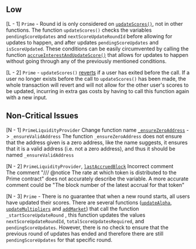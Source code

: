 
## Low

[L - 1] `Prime` - Round id is only considered on [`updateScores()`](https://github.com/code-423n4/2023-09-venus/blob/main/contracts/Tokens/Prime/Prime.sol#L200), not in other functions.
The function `updateScores()` checks the variables `pendingScoreUpdates` and `nextScoreUpdateRoundId` before allowing for updates to happen, and after updates `pendingScoreUpdates` and `isScoreUpdated`. These conditions can be easily circumvented by calling the function [`accrueInterestAndUpdateScore()`](https://github.com/code-423n4/2023-09-venus/blob/main/contracts/Tokens/Prime/Prime.sol#L389) that allows for updates to happen without going through any of the previously mentioned conditions.

[L - 2] `Prime` - `updateScores()` [reverts](https://github.com/code-423n4/2023-09-venus/blob/main/contracts/Tokens/Prime/Prime.sol#L207) if a user has exited before the call.
If a user no longer exists before the call to `updateScores()` has been made, the whole transaction will revert and will not allow for the other user's scores to be updated, incurring in extra gas costs by having to call this function again with a new input.

## Non-Critical Issues

[N - 1] `PrimeLiquidityProvider` Change function name [`_ensureZeroAddress`](https://github.com/code-423n4/2023-09-venus/blob/main/contracts/Tokens/Prime/PrimeLiquidityProvider.sol#L344) -> `_ensureValidAddress`
The function `_ensureZeroAddress` does not ensure that the address given is a zero address, like the name suggests, it ensures that it is a valid address (i.e. not a zero address), and thus it should be named `_ensureValidAddress`

[N - 2] `PrimeLiquidityProvider`, [`lastAccruedBlock`](https://github.com/code-423n4/2023-09-venus/blob/main/contracts/Tokens/Prime/PrimeLiquidityProvider.sol#L24)  Incorrect comment  
The comment "/// @notice The rate at which token is distributed to the Prime contract" does not accurately describe the variable. A more accurate comment could be "The block number of the latest accrual for that token"

[N - 3] `Prime` - There is no guarantee that when a new round starts, all users have updated their scores. 
There are several functions ([`updateAlpha`](https://github.com/code-423n4/2023-09-venus/blob/b11d9ef9db8237678567e66759003138f2368d23/contracts/Tokens/Prime/Prime.sol#L254),  [`updateMultipliers`](https://github.com/code-423n4/2023-09-venus/blob/b11d9ef9db8237678567e66759003138f2368d23/contracts/Tokens/Prime/Prime.sol#L279) and [`addMarket`](https://github.com/code-423n4/2023-09-venus/blob/b11d9ef9db8237678567e66759003138f2368d23/contracts/Tokens/Prime/Prime.sol#L304C9-L304C34)) that call the function `_startScoreUpdateRound` , this function updates the values `nextScoreUpdateRoundId`, `totalScoreUpdatesRequired`, and `pendingScoreUpdates`. However, there is no check to ensure that the previous round of updates has ended and therefore there are still `pendingScoreUpdates` for that specific round.